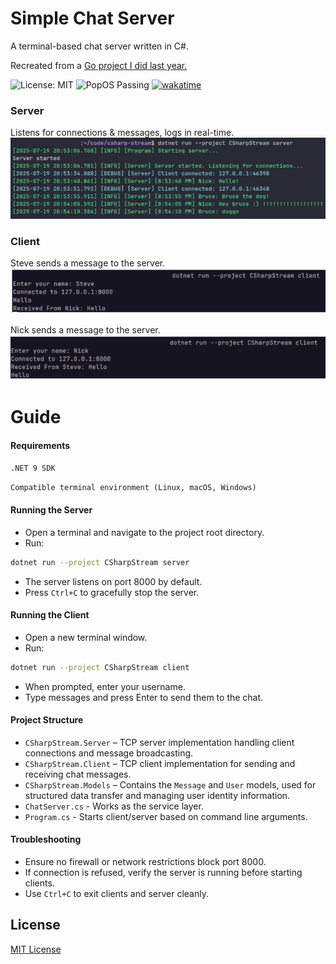 # Simple Chat Server
A terminal-based chat server written in C#.

Recreated from a [Go project I did last year.](https://github.com/Sieep-Coding/chatserver)

![License: MIT](https://img.shields.io/badge/License-MIT-blue.svg)
![PopOS Passing](https://img.shields.io/badge/PopOS-Passing-darkgreen.svg)
[![wakatime](https://wakatime.com/badge/user/2156ce13-ae9d-4c0e-a543-89b2bddcd2f6/project/5b0c4b85-4c80-47c8-a9ae-26af61b969a9.svg)](https://wakatime.com/badge/user/2156ce13-ae9d-4c0e-a543-89b2bddcd2f6/project/5b0c4b85-4c80-47c8-a9ae-26af61b969a9)

### Server
Listens for connections & messages, logs in real-time.
![](https://github.com/Sieep-Coding/simple-chat-csharp/blob/main/Public/server.png)

### Client
Steve sends a message to the server.
![](https://github.com/Sieep-Coding/simple-chat-csharp/blob/main/Public/client1.png)

Nick sends a message to the server.
![](https://github.com/Sieep-Coding/simple-chat-csharp/blob/main/Public/client2.png)
# Guide

#### Requirements
`.NET 9 SDK`

`Compatible terminal environment (Linux, macOS, Windows)`

#### Running the Server
- Open a terminal and navigate to the project root directory.
- Run:
```bash
dotnet run --project CSharpStream server
```
- The server listens on port 8000 by default.
- Press `Ctrl+C` to gracefully stop the server.

#### Running the Client
- Open a new terminal window.
- Run: 
```bash
dotnet run --project CSharpStream client
```
- When prompted, enter your username.
- Type messages and press Enter to send them to the chat.

#### Project Structure
- `CSharpStream.Server` – TCP server implementation handling client connections and message broadcasting.
- `CSharpStream.Client` – TCP client implementation for sending and receiving chat messages.
- `CSharpStream.Models` – Contains the `Message` and `User` models, used for structured data transfer and managing user identity information.
- `ChatServer.cs` - Works as the service layer.
- `Program.cs` - Starts client/server based on command line arguments.

#### Troubleshooting
- Ensure no firewall or network restrictions block port 8000.
- If connection is refused, verify the server is running before starting clients.
- Use `Ctrl+C` to exit clients and server cleanly.

## License
[MIT License](https://github.com/Sieep-Coding/simple-chat-csharp/tree/main?tab=MIT-1-ov-file)